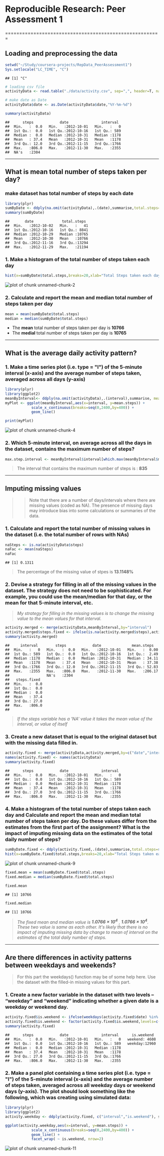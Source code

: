 # Reproducible Research: Peer Assessment 1
=======================================================


## Loading and preprocessing the data


```r
setwd("~/Study/coursera-projects/RepData_PeerAssessment1")
Sys.setlocale("LC_TIME", "C")
```

```
## [1] "C"
```

```r
# loading csv file
activityData <- read.table("./data/activity.csv", sep=",", header=T, na.strings="NA",stringsAsFactors=F)

# make date as Date
activityData$date <- as.Date(activityData$date,"%Y-%m-%d")

summary(activityData)
```

```
##      steps            date               interval   
##  Min.   :  0.0   Min.   :2012-10-01   Min.   :   0  
##  1st Qu.:  0.0   1st Qu.:2012-10-16   1st Qu.: 589  
##  Median :  0.0   Median :2012-10-31   Median :1178  
##  Mean   : 37.4   Mean   :2012-10-31   Mean   :1178  
##  3rd Qu.: 12.0   3rd Qu.:2012-11-15   3rd Qu.:1766  
##  Max.   :806.0   Max.   :2012-11-30   Max.   :2355  
##  NA's   :2304
```

-------------------------------------------------------

## What is mean total number of steps taken per day?

### make dataset has total number of steps by each date

```r
library(plyr)
sumByDate <- ddply(na.omit(activityData),.(date),summarise,total.steps=sum(steps))
summary(sumByDate)
```

```
##       date             total.steps   
##  Min.   :2012-10-02   Min.   :   41  
##  1st Qu.:2012-10-16   1st Qu.: 8841  
##  Median :2012-10-29   Median :10765  
##  Mean   :2012-10-30   Mean   :10766  
##  3rd Qu.:2012-11-16   3rd Qu.:13294  
##  Max.   :2012-11-29   Max.   :21194
```

### 1. Make a histogram of the total number of steps taken each day

```r
hist(x=sumByDate$total.steps,breaks=20,xlab="Total Steps taken each day",main="Total Steps taken each day")
```

![plot of chunk unnamed-chunk-2](figure/unnamed-chunk-2.png) 

### 2. Calculate and report the mean and median total number of steps taken per day

```r
mean = mean(sumByDate$total.steps)
median = median(sumByDate$total.steps)
```
- The **mean** total number of steps taken per day is **10766**
- The **medial** total number of steps taken per day is **10765**

-------------------------------------------------------

## What is the average daily activity pattern?
### 1. Make a time series plot (i.e. type = "l") of the 5-minute interval (x-axis) and the average number of steps taken, averaged across all days (y-axis)


```r
library(plyr)
library(ggplot2)
meanByInterval<- ddply(na.omit(activityData),.(interval),summarise, mean.steps=mean(steps))
myPlot <- ggplot(meanByInterval,aes(x=interval, y=mean.steps)) + 
            scale_x_continuous(breaks=seq(0,2400,by=400)) + 
            geom_line() 

print(myPlot)
```

![plot of chunk unnamed-chunk-4](figure/unnamed-chunk-4.png) 

### 2. Which 5-minute interval, on average across all the days in the dataset, contains the maximum number of steps?

```r
max.step.interval <- meanByInterval$interval[which.max(meanByInterval$mean.steps)]
```
> The interval that contains the maximum number of steps is : **835**



-------------------------------------------------------



## Imputing missing values
>> Note that there are a number of days/intervals where there are missing values (coded as NA). The presence of missing days may introduce bias into some calculations or summaries of the data.

### 1. Calculate and report the total number of missing values in the dataset (i.e. the total number of rows with NAs)

```r
naSteps <- is.na(activityData$steps)
naFac <- mean(naSteps)
naFac
```

```
## [1] 0.1311
```
> The percentage of the missing value of stpes is  **13.1148%**

### 2. Devise a strategy for filling in all of the missing values in the dataset. The strategy does not need to be sophisticated. For example, you could use the mean/median for that day, or the mean for that 5-minute interval, etc.

> *My strategy for filling in the missing values is to change the missing value to the mean values for that interval.*


```r
activity.merged <- merge(activityData,meanByInterval,by="interval")
activity.merged$steps.fixed <- ifelse(is.na(activity.merged$steps),activity.merged$mean.steps,activity.merged$steps)
summary(activity.merged)
```

```
##     interval        steps            date              mean.steps    
##  Min.   :   0   Min.   :  0.0   Min.   :2012-10-01   Min.   :  0.00  
##  1st Qu.: 589   1st Qu.:  0.0   1st Qu.:2012-10-16   1st Qu.:  2.49  
##  Median :1178   Median :  0.0   Median :2012-10-31   Median : 34.11  
##  Mean   :1178   Mean   : 37.4   Mean   :2012-10-31   Mean   : 37.38  
##  3rd Qu.:1766   3rd Qu.: 12.0   3rd Qu.:2012-11-15   3rd Qu.: 52.83  
##  Max.   :2355   Max.   :806.0   Max.   :2012-11-30   Max.   :206.17  
##                 NA's   :2304                                         
##   steps.fixed   
##  Min.   :  0.0  
##  1st Qu.:  0.0  
##  Median :  0.0  
##  Mean   : 37.4  
##  3rd Qu.: 27.0  
##  Max.   :806.0  
## 
```
> *If the steps variable has a 'NA' value it takes the mean value of the interval, or value of itself*

### 3. Create a new dataset that is equal to the original dataset but with the missing data filled in.

```r
activity.fixed <- merge(activityData,activity.merged,by=c("date","interval"))[c(6,1,2)]
names(activity.fixed) <- names(activityData)
summary(activity.fixed)
```

```
##      steps            date               interval   
##  Min.   :  0.0   Min.   :2012-10-01   Min.   :   0  
##  1st Qu.:  0.0   1st Qu.:2012-10-16   1st Qu.: 589  
##  Median :  0.0   Median :2012-10-31   Median :1178  
##  Mean   : 37.4   Mean   :2012-10-31   Mean   :1178  
##  3rd Qu.: 27.0   3rd Qu.:2012-11-15   3rd Qu.:1766  
##  Max.   :806.0   Max.   :2012-11-30   Max.   :2355
```

### 4. Make a histogram of the total number of steps taken each day and Calculate and report the mean and median total number of steps taken per day. Do these values differ from the estimates from the first part of the assignment? What is the impact of imputing missing data on the estimates of the total daily number of steps?


```r
sumByDate.fixed <- ddply(activity.fixed,.(date),summarise,total.steps=sum(steps))
hist(x=sumByDate.fixed$total.steps,breaks=20,xlab="Total Steps taken each day",main="Total Steps taken each day")
```

![plot of chunk unnamed-chunk-9](figure/unnamed-chunk-9.png) 

```r
fixed.mean = mean(sumByDate.fixed$total.steps)
fixed.median = median(sumByDate.fixed$total.steps)

fixed.mean
```

```
## [1] 10766
```

```r
fixed.median
```

```
## [1] 10766
```
> *The fixed mean and median value is **1.0766 &times; 10<sup>4</sup>** , **1.0766 &times; 10<sup>4</sup>**. These two value is same as each other. It's likely that there is no impact of imputing missing data by change to mean of interval on the estimates of the total daily number of steps.*

------------------------------------------------------------

## Are there differences in activity patterns between weekdays and weekends?
> For this part the weekdays() function may be of some help here. Use the dataset with the filled-in missing values for this part.

### 1. Create a new factor variable in the dataset with two levels – “weekday” and “weekend” indicating whether a given date is a weekday or weekend day.


```r
activity.fixed$is.weekend <- ifelse(weekdays(activity.fixed$date) %in% c("Sunday","Saturday"), "weekend", "weekday")
activity.fixed$is.weekend <- factor(activity.fixed$is.weekend,levels=c("weekend","weekday"))
summary(activity.fixed)
```

```
##      steps            date               interval      is.weekend   
##  Min.   :  0.0   Min.   :2012-10-01   Min.   :   0   weekend: 4608  
##  1st Qu.:  0.0   1st Qu.:2012-10-16   1st Qu.: 589   weekday:12960  
##  Median :  0.0   Median :2012-10-31   Median :1178                  
##  Mean   : 37.4   Mean   :2012-10-31   Mean   :1178                  
##  3rd Qu.: 27.0   3rd Qu.:2012-11-15   3rd Qu.:1766                  
##  Max.   :806.0   Max.   :2012-11-30   Max.   :2355
```


### 2. Make a panel plot containing a time series plot (i.e. type = "l") of the 5-minute interval (x-axis) and the average number of steps taken, averaged across all weekday days or weekend days (y-axis). The plot should look something like the following, which was creating using simulated data:


```r
library(plyr)
library(ggplot2)
activity.weekday <- ddply(activity.fixed, c("interval","is.weekend"), summarise, mean.steps = mean(steps))

ggplot(activity.weekday,aes(x=interval, y=mean.steps)) + 
            scale_x_continuous(breaks=seq(0,2400,by=400)) + 
            geom_line() +
            facet_wrap( ~ is.weekend, nrow=2)
```

![plot of chunk unnamed-chunk-11](figure/unnamed-chunk-11.png) 

